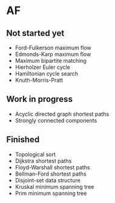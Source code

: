 # AF

## Not started yet
- Ford-Fulkerson maximum flow 
- Edmonds-Karp maximum flow
- Maximum bipartite matching
- Hierholzer Euler cycle
- Hamiltonian cycle search
- Knuth-Morris-Pratt

## Work in progress
- Acyclic directed graph shortest paths
- Strongly connected components

## Finished
- Topological sort
- Dijkstra shortest paths
- Floyd-Warshall shortest paths
- Bellman-Ford shortest paths
- Disjoint-set data structure
- Kruskal minimum spanning tree
- Prim minimum spanning tree